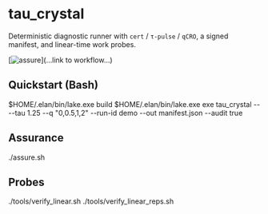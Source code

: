 # tau_crystal

Deterministic diagnostic runner with `cert` / `τ-pulse` / `qCRO`, a signed manifest, and linear-time work probes.

[![assure](https://github.com/towre676-cloud/tau_crystal/actions/workflows/assure.yml/badge.svg)](…link to workflow…)

## Quickstart (Bash)
$HOME/.elan/bin/lake.exe build
$HOME/.elan/bin/lake.exe exe tau_crystal -- --tau 1.25 --q "0,0.5,1,2" --run-id demo --out manifest.json --audit true

## Assurance
./assure.sh

## Probes
./tools/verify_linear.sh
./tools/verify_linear_reps.sh
